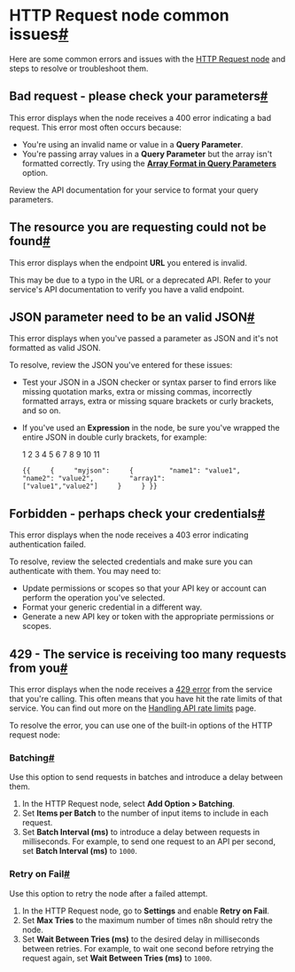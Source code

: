 [](https://github.com/n8n-io/n8n-docs/edit/main/docs/integrations/builtin/core-nodes/n8n-nodes-base.httprequest/common-issues.md "Edit this page")

# HTTP Request node common issues[#](#http-request-node-common-issues "Permanent link")

Here are some common errors and issues with the [HTTP Request node](../) and steps to resolve or troubleshoot them.

## Bad request - please check your parameters[#](#bad-request-please-check-your-parameters "Permanent link")

This error displays when the node receives a 400 error indicating a bad request. This error most often occurs because:

*   You're using an invalid name or value in a **Query Parameter**.
*   You're passing array values in a **Query Parameter** but the array isn't formatted correctly. Try using the [**Array Format in Query Parameters**](../#array-format-in-query-parameters) option.

Review the API documentation for your service to format your query parameters.

## The resource you are requesting could not be found[#](#the-resource-you-are-requesting-could-not-be-found "Permanent link")

This error displays when the endpoint **URL** you entered is invalid.

This may be due to a typo in the URL or a deprecated API. Refer to your service's API documentation to verify you have a valid endpoint.

## JSON parameter need to be an valid JSON[#](#json-parameter-need-to-be-an-valid-json "Permanent link")

This error displays when you've passed a parameter as JSON and it's not formatted as valid JSON.

To resolve, review the JSON you've entered for these issues:

*   Test your JSON in a JSON checker or syntax parser to find errors like missing quotation marks, extra or missing commas, incorrectly formatted arrays, extra or missing square brackets or curly brackets, and so on.
*   If you've used an **Expression** in the node, be sure you've wrapped the entire JSON in double curly brackets, for example:
    
     1
     2
     3
     4
     5
     6
     7
     8
     9
    10
    11
    
    `{{     {     "myjson":     {         "name1": "value1",         "name2": "value2",         "array1":             ["value1","value2"]     }     } }}`
    

## Forbidden - perhaps check your credentials[#](#forbidden-perhaps-check-your-credentials "Permanent link")

This error displays when the node receives a 403 error indicating authentication failed.

To resolve, review the selected credentials and make sure you can authenticate with them. You may need to:

*   Update permissions or scopes so that your API key or account can perform the operation you've selected.
*   Format your generic credential in a different way.
*   Generate a new API key or token with the appropriate permissions or scopes.

## 429 - The service is receiving too many requests from you[#](#429-the-service-is-receiving-too-many-requests-from-you "Permanent link")

This error displays when the node receives a [429 error](https://developer.mozilla.org/en-US/docs/Web/HTTP/Status/429) from the service that you're calling. This often means that you have hit the rate limits of that service. You can find out more on the [Handling API rate limits](../../../rate-limits/) page.

To resolve the error, you can use one of the built-in options of the HTTP request node:

### Batching[#](#batching "Permanent link")

Use this option to send requests in batches and introduce a delay between them.

1.  In the HTTP Request node, select **Add Option > Batching**.
2.  Set **Items per Batch** to the number of input items to include in each request.
3.  Set **Batch Interval (ms)** to introduce a delay between requests in milliseconds. For example, to send one request to an API per second, set **Batch Interval (ms)** to `1000`.

### Retry on Fail[#](#retry-on-fail "Permanent link")

Use this option to retry the node after a failed attempt.

1.  In the HTTP Request node, go to **Settings** and enable **Retry on Fail**.
2.  Set **Max Tries** to the maximum number of times n8n should retry the node.
3.  Set **Wait Between Tries (ms)** to the desired delay in milliseconds between retries. For example, to wait one second before retrying the request again, set **Wait Between Tries (ms)** to `1000`.
